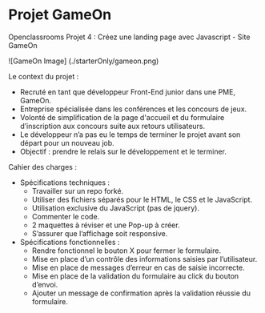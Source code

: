 # Projet GameOn
Openclassrooms Projet 4 : Créez une landing page avec Javascript - Site GameOn

![GameOn Image] (./starterOnly/gameon.png)

Le context du projet : 

 - Recruté en tant que développeur Front-End junior dans une PME, GameOn.
 - Entreprise spécialisée dans les conférences et les concours de jeux.
 - Volonté de simplification de la page d'accueil et du formulaire d’inscription aux concours suite aux retours utilisateurs.
 - Le développeur n’a pas eu le temps de terminer le projet avant son départ pour un nouveau job.
 - Objectif : prendre le relais sur le développement et le terminer.

Cahier des charges : 

 - Spécifications techniques : 
    - Travailler sur un repo forké.
    - Utiliser des fichiers séparés pour le HTML, le CSS et le JavaScript.
    - Utilisation exclusive du JavaScript (pas de jquery).
    - Commenter le code.
    - 2 maquettes à réviser et une Pop-up à créer.
    - S’assurer que l’affichage soit responsive.
 - Spécifications fonctionnelles : 
    - Rendre fonctionnel le bouton X pour fermer le formulaire.
    - Mise en place d’un contrôle des informations saisies par l’utilisateur.
    - Mise en place de messages d’erreur en cas de saisie incorrecte.
    - Mise en place de la validation du formulaire au click du bouton d’envoi.
    - Ajouter un message de confirmation après la validation réussie du formulaire.
